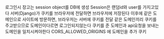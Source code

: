 로그인시 장고는 session object를 DB에 생성
Session은 랜덤id와 user를 가지고있다
서버(Django)가 쿠키를 브라우저에 전달하면 브라우저에 저장된다
이후에 같은 도메인으로 사이트에 방문하면, 브라우저는 서버에 쿠키를 전달
같은 도메인끼리 쿠키를 주고받으므로 도메인이다르면 로그인되지않는다
쿠키를 준 도메인과 api요청을 보내는 도메인을 일치시켜야한다
CORS_ALLOWED_ORIGINS
에 도메인을 추가
쿠키
